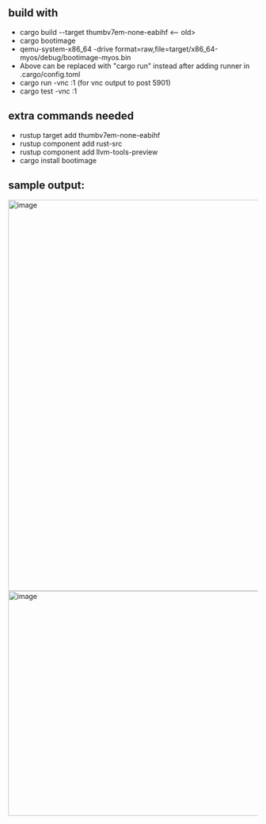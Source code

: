 ## build with
- cargo build --target thumbv7em-none-eabihf <-- old>
- cargo bootimage
- qemu-system-x86_64 -drive format=raw,file=target/x86_64-myos/debug/bootimage-myos.bin
- Above can be replaced with "cargo run" instead after adding runner in .cargo/config.toml
- cargo run -vnc :1 (for vnc output to post 5901)
- cargo test -vnc :1

## extra commands needed
- rustup target add thumbv7em-none-eabihf
- rustup component add rust-src
- rustup component add llvm-tools-preview
- cargo install bootimage

## sample output:
<img width="1129" height="790" alt="image" src="https://github.com/user-attachments/assets/9d9840a4-755f-4206-8445-5490e5d2ac1d" />
<img width="719" height="454" alt="image" src="https://github.com/user-attachments/assets/71588b3a-d4f8-4e10-b178-bbf5529eefbf" />
